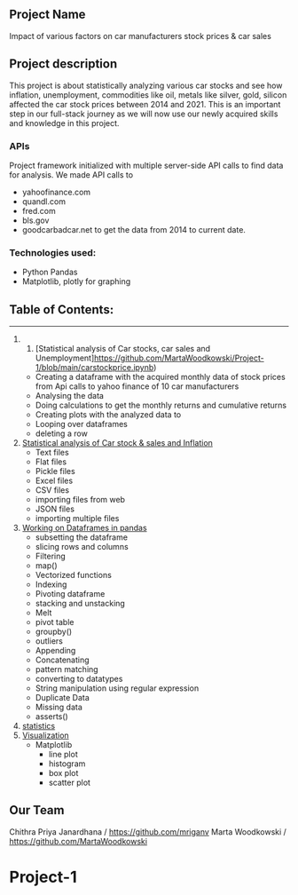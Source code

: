 ## Project Name 
Impact of various factors on car manufacturers stock prices & car sales

## Project description 
This project is about statistically analyzing various car stocks  and see how inflation, unemployment, commodities like oil, metals like silver, gold, silicon affected the car stock prices between 2014 and 2021. This is an important step in our full-stack journey as we will now use our newly acquired skills and knowledge in this project.  

### APIs
Project framework initialized with multiple server-side API calls to  find data for analysis. We made API calls to 
* yahoofinance.com
* quandl.com
* fred.com
* bls.gov 
* goodcarbadcar.net
to get the data from 2014 to current date. 

### Technologies used:
* Python Pandas 
* Matplotlib, plotly for graphing

## Table of Contents:
_______________________________________________________________________
1. 1. [Statistical analysis of Car stocks, car sales and Unemployment]https://github.com/MartaWoodkowski/Project-1/blob/main/carstockprice.ipynb)
     * Creating a dataframe with the acquired monthly data of stock prices from Api calls to yahoo finance of 10 car manufacturers
     * Analysing the data 
     * Doing calculations to get the monthly returns and cumulative returns
     * Creating plots with the analyzed data to 
     * Looping over dataframes
     * deleting a row 
2. [Statistical analysis of Car stock & sales and Inflation](https://github.com/pandas.ipynb)
     * Text files
     * Flat files
     * Pickle files
     * Excel files
     * CSV files
     * importing files from web
     * JSON files
     * importing multiple files 
3. [Working on Dataframes in pandas](https://github.com/pandas_dataframe_manipulation.ipynb)
     * subsetting the dataframe
     * slicing rows and columns
     * Filtering
     * map()
     * Vectorized functions
     * Indexing
     * Pivoting dataframe
     * stacking and unstacking
     * Melt
     * pivot table
     * groupby()
     * outliers
     * Appending
     * Concatenating
     * pattern matching
     * converting to datatypes
     * String manipulation using regular expression
     * Duplicate Data
     * Missing data 
     * asserts()
4. [statistics](https://github.com/_python.ipynb)
5. [Visualization](https://github.com/python.ipynb)
     * Matplotlib
        * line plot
        * histogram
        * box plot
        * scatter plot

    

## Our Team
Chithra Priya Janardhana / https://github.com/mriganv
Marta Woodkowski / https://github.com/MartaWoodkowski

# Project-1